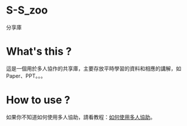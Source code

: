 # S-S_zoo

分享庫

# What's this ?

這是一個用於多人協作的共享庫，主要存放平時學習的資料和相應的講解，如Paper、PPT。。。

# How to use ?

如果你不知道如何使用多人協助，請看教程：[如何使用多人協助](http://wenbo.fun/2018/06/03/github_t/)。
